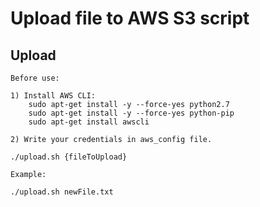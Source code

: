 # Upload file to AWS S3 script

## Upload


	Before use: 

	1) Install AWS CLI:
		sudo apt-get install -y --force-yes python2.7
		sudo apt-get install -y --force-yes python-pip
		sudo apt-get install awscli

	2) Write your credentials in aws_config file.

	./upload.sh {fileToUpload}
	
	Example:

	./upload.sh newFile.txt



